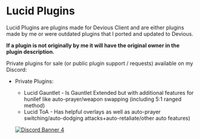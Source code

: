 # Lucid Plugins
Lucid Plugins are plugins made for Devious Client and are either plugins made by
me or were outdated plugins that I ported and updated to Devious. 

**If a plugin is not originally by me it will have the original owner in the
plugin description.**

Private plugins for sale (or public plugin support / requests) available on my Discord:
- Private Plugins:
    - Lucid Gauntlet - Is Gauntlet Extended but with additional features for hunllef like auto-prayer/weapon swapping
    (including 5:1 ranged method)
    - Lucid ToA - Has helpful overlays as well as auto-prayer switching/auto-dodging attacks+auto-retaliate/other auto 
      features)



  [![Discord Banner 4](https://discordapp.com/api/guilds/978715859361079307/widget.png?style=banner4)](https://discord.gg/DDY8Tr2a)